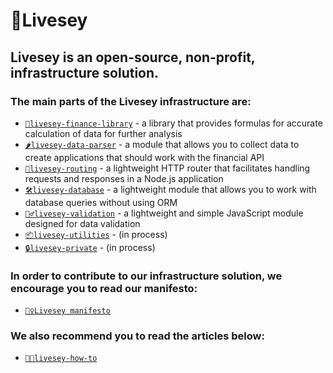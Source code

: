 # 🌱Livesey

<!--

**Here are some ideas to get you started:**

🙋‍♀️ A short introduction - what is your organization all about?
🌈 Contribution guidelines - how can the community get involved?
👩‍💻 Useful resources - where can the community find your docs? Is there anything else the community should know?
🍿 Fun facts - what does your team eat for breakfast?
🧙 Remember, you can do mighty things with the power of [Markdown](https://docs.github.com/github/writing-on-github/getting-started-with-writing-and-formatting-on-github/basic-writing-and-formatting-syntax)
-->
## Livesey is an open-source, non-profit, infrastructure solution. 
### The main parts of the Livesey infrastructure are:
* [`🧪livesey-finance-library`](https://github.com/livesey-finance/livsey-finance-library.git) - a library that provides formulas for accurate calculation of data for further analysis
* [`🌶️livesey-data-parser`](https://github.com/livesey-finance/livesey-data-parser.git) - a module that allows you to collect data to create applications that should work with the financial API
* [`🔧livesey-routing`](https://github.com/livesey-finance/livesey-routing.git) - a lightweight HTTP router that facilitates handling requests and responses in a Node.js application
* [`🛠️livesey-database`](https://github.com/livesey-finance/livesey-database.git) - a lightweight module that allows you to work with database queries without using ORM
* [`🧙‍♂️livesey-validation`](https://github.com/livesey-finance/livesey-validation.git) - a lightweight and simple JavaScript module designed for data validation
* [`📦livesey-utilities`]() - (in process)
* [`🔒livesey-private`]() - (in process)

### In order to contribute to our infrastructure solution, we encourage you to read our manifesto:
* [`👮‍♀️Livesey manifesto`](https://github.com/livesey-finance/.github/blob/main/manifesto.md)

### We also recommend you to read the articles below:
* [`👩‍🏫livesey-how-to`](https://github.com/livesey-finance/livesey-how-to.git)

